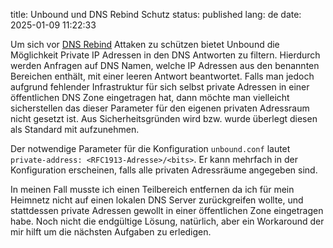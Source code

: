 title: Unbound und DNS Rebind Schutz
status: published
lang: de
date: 2025-01-09 11:22:33

Um sich vor [DNS Rebind](https://unit42.paloaltonetworks.com/dns-rebinding/) Attaken zu schützen bietet Unbound die Möglichkeit Private IP Adressen in den DNS Antworten zu filtern. Hierdurch werden Anfragen auf DNS Namen, welche IP Adressen aus den benannten Bereichen enthält, mit einer leeren Antwort beantwortet. Falls man jedoch aufgrund fehlender Infrastruktur für sich selbst private Adressen in einer öffentlichen DNS Zone eingetragen hat, dann möchte man vielleicht sicherstellen das dieser Parameter für den eigenen privaten Adressraum nicht gesetzt ist. Aus Sicherheitsgründen wird bzw. wurde überlegt diesen als Standard mit aufzunehmen.

Der notwendige Parameter für die Konfiguration ```unbound.conf``` lautet ```private-address: <RFC1913-Adresse>/<bits>```. Er kann mehrfach in der Konfiguration erscheinen, falls alle privaten Adressräume angegeben sind.

In meinen Fall musste ich einen Teilbereich entfernen da ich für mein Heimnetz nicht auf einen lokalen DNS Server zurückgreifen wollte, und stattdessen private Adressen gewollt in einer öffentlichen Zone eingetragen habe. Noch nicht die endgültige Lösung, natürlich, aber ein Workaround der mir hilft um die nächsten Aufgaben zu erledigen.
